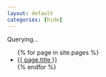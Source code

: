 ```yaml
---
layout: default
categories: [hide]
---
```


<div class="pageTitle" id="tagTitle">Querying...</div>

<ul>
	{% for page in site.pages %}
		<!-- {% for tag in page.tags %} -->
			<li><a href=".{{ page.url }}">{{ page.title }}</a></li>
		<!-- {% endfor %}  <\!-- tag -\-> -->
	{% endfor %} <!-- page -->
</ul>


<script type="text/javascript">
    function getParameterByName(name) {
        name = name.replace(/[\[]/, "\\[").replace(/[\]]/, "\\]");
        var regex = new RegExp("[\\?&]" + name + "=([^&#]*)"),
            results = regex.exec(location.search);
        return results == null ? "" : decodeURIComponent(results[1].replace(/\+/g, " "));
    }
    
    window.onload = function() {
        var tag = getParameterByName('tag');
        if (tag && document.getElementById('tag-' + tag)) {
            document.getElementById('tag-' + tag).style.display = 'block';
            document.getElementById('tagTitle').innerHTML = tag;
        } else {
            document.getElementById('tagTitle').innerHTML = 'Illegal Tag Query';
        }
    };
</script>
